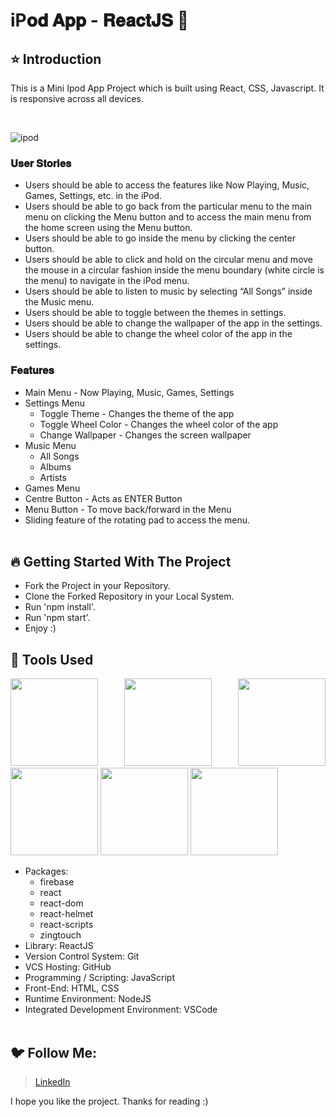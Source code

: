 # iP𝐨𝐝 𝐀𝐩𝐩 - 𝐑𝐞𝐚𝐜𝐭𝐉𝐒 🚀

## ⭐ Introduction

This is a Mini Ipod App Project which is built using React, CSS, Javascript. It is responsive across all devices.

<br/>

![ipod](https://github.com/rajeevkrS/iPod-React-App/assets/124420037/f4aa672c-8ba7-42b2-b629-90ece8917e04)


### 𝐔𝐬𝐞𝐫 𝐒𝐭𝐨𝐫𝐢𝐞𝐬

-  Users should be able to access the features like Now Playing, Music, Games, Settings, etc. in the iPod.
-  Users should be able to go back from the particular menu to the main menu on clicking the Menu button and to access the main menu from the home screen using the Menu button.
-  Users should be able to go inside the menu by clicking the center button.
-  Users should be able to click and hold on the circular menu and move the mouse in a circular fashion inside the menu boundary (white circle is the menu) to navigate in the iPod menu.
-  Users should be able to listen to music by selecting “All Songs” inside the Music menu.
-  Users should be able to toggle between the themes in settings.
-  Users should be able to change the wallpaper of the app in the settings.
-  Users should be able to change the wheel color of the app in the settings.


### 𝐅𝐞𝐚𝐭𝐮𝐫𝐞𝐬

-  Main Menu - Now Playing, Music, Games, Settings
-  Settings Menu
   -  Toggle Theme - Changes the theme of the app
   -  Toggle Wheel Color - Changes the wheel color of the app
   -  Change Wallpaper - Changes the screen wallpaper
-  Music Menu
   -  All Songs 
   -  Albums 
   -  Artists 
-  Games Menu
-  Centre Button - Acts as ENTER Button
-  Menu Button - To move back/forward in the Menu
-  Sliding feature of the rotating pad to access the menu.
   <br/>
   <br/>

## 🔥 Getting Started With The Project

-  Fork the Project in your Repository.
-  Clone the Forked Repository in your Local System.
-  Run 'npm install'.
-  Run 'npm start'.
-  Enjoy :)

## 🔨 Tools Used

<p align="justify">
<img height="140" width="140" src="https://ik.imagekit.io/garbagevalue/garbage/tags/ReactJS_ne_91IZ6n.webp">
<img height="140" width="140" src="https://user-images.githubusercontent.com/76626529/135654695-ca008e4f-99c8-40fc-9b73-8573f03c2867.png">
<img height="140" width="140" src="https://www.w3.org/html/logo/downloads/HTML5_Logo_256.png">
<img height="140" width="140" src="https://logodix.com/logo/470309.png">
<img height="140" width="140" src="https://upload.wikimedia.org/wikipedia/commons/6/6a/JavaScript-logo.png">
<img height="140" width="140" src="https://code.visualstudio.com/assets/apple-touch-icon.png">
</p>

-  Packages:
   -  firebase
   -  react
   -  react-dom
   -  react-helmet
   -  react-scripts
   -  zingtouch
-  Library: ReactJS
-  Version Control System: Git
-  VCS Hosting: GitHub
-  Programming / Scripting: JavaScript
-  Front-End: HTML, CSS
-  Runtime Environment: NodeJS
-  Integrated Development Environment: VSCode
   <br/>
   <br/>

## 🐦 Follow Me:

> [LinkedIn](https://www.linkedin.com/in/rajeev-kumar-sudhansu-067b91255/)

I hope you like the project. Thanks for reading :)
